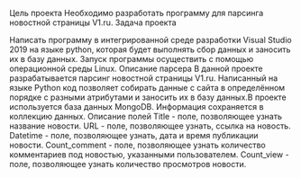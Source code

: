 Цель проекта
Необходимо разработать программу для парсинга новостной страницы V1.ru.
Задача проекта

Написать программу в интегрированной среде разработки Visual Studio 2019 на языке python, которая будет выполнять сбор данных и заносить их в базу данных. Запуск программы осуществить с помощью операционной среды Linux.
Описание парсера
В данной проекте разрабатывается парсинг новостной страницы V1.ru. Написанный на языке Python код позволяет собирать данные с сайта в определённом порядке с разными атрибутами и заносить их в базу данных.В проекте используется база данных MongoDB. Информация  сохраняется в коллекцию данных.
Описание полей
Title - поле, позволяющее узнать название новости.
URL - поле, позволяющее узнать, ссылка на новость.
Datetime - поле, позволяющее узнать, дата и время публикации новости.
Count_comment - поле, позволяющее узнать количество комментариев под новостью, указанными пользователем.
Count_view - поле, позволяющее узнать количество просмотров новости.



